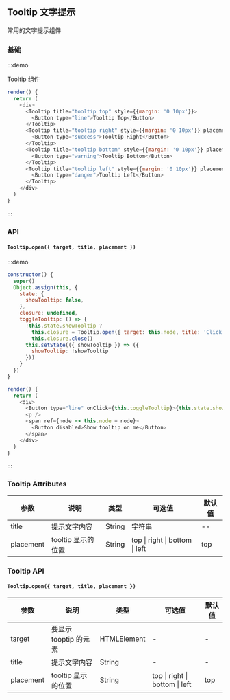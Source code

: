 ## Tooltip 文字提示

常用的文字提示组件

### 基础

:::demo

Tooltip 组件

```js
render() {
  return (
    <div>
      <Tooltip title="tooltip top" style={{margin: '0 10px'}}>
        <Button type="line">Tooltip Top</Button>
      </Tooltip>
      <Tooltip title="tooltip right" style={{margin: '0 10px'}} placement="right">
        <Button type="success">Tooltip Right</Button>
      </Tooltip>
      <Tooltip title="tooltip bottom" style={{margin: '0 10px'}} placement="bottom">
        <Button type="warning">Tooltip Bottom</Button>
      </Tooltip>
      <Tooltip title="tooltip left" style={{margin: '0 10px'}} placement="left">
        <Button type="danger">Tooltip Left</Button>
      </Tooltip>
    </div>
  )
}
```

:::

### API

#### `Tooltip.open({ target, title, placement })`

:::demo

```js
constructor() {
  super()
  Object.assign(this, {
    state: {
      showTooltip: false,
    },
    closure: undefined,
    toggleTooltip: () => {
      !this.state.showTooltip ?
        this.closure = Tooltip.open({ target: this.node, title: 'Click again to hide me.',  placement: 'right' }) :
        this.closure.close()
      this.setState(({ showTooltip }) => ({
        showTooltip: !showTooltip
      }))
    }
  })
}

render() {
  return (
    <div>
      <Button type="line" onClick={this.toggleTooltip}>{this.state.showTooltip ? 'Hide' : 'Show'} tooltip</Button>
      <p />
      <span ref={node => this.node = node}>
        <Button disabled>Show tooltip on me</Button>
      </span>
    </div>
  )
}
```

:::

### Tooltip Attributes

| 参数      | 说明               | 类型   | 可选值                         | 默认值 |
| --------- | ------------------ | ------ | ------------------------------ | ------ |
| title     | 提示文字内容       | String | 字符串                         | --     |
| placement | tooltip 显示的位置 | String | top \| right \| bottom \| left | top    |

### Tooltip API

#### `Tooltip.open({ target, title, placement })`

| 参数      | 说明                  | 类型        | 可选值                         | 默认值 |
| --------- | --------------------- | ----------- | ------------------------------ | ------ |
| target    | 要显示 tooptip 的元素 | HTMLElement | -                              | -      |
| title     | 提示文字内容          | String      | -                              | -      |
| placement | tooltip 显示的位置    | String      | top \| right \| bottom \| left | top    |

